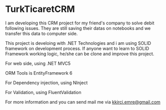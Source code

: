 # TurkTicaretCRM

I am developing this CRM project for my friend's company
to solve debit following issues. They are still saving their datas on notebooks and we transfer this data to computer side. 

This project is develoing with .NET Technologies and i am using SOLID framework on development process. If anyone want to learn to SOLID Framework working logic, 
he/she can be clone and improve this project.

For web side, using .NET MVC5

ORM Tools is EntityFramework 6

For Dependency injection, using NInject

For Validation, using FluentValidation


For more information and you can send mail me via kkirci.emre@gmail.com
